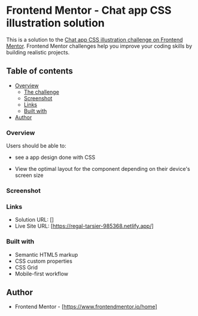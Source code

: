 # Frontend Mentor - Chat app CSS illustration solution

This is a solution to the [Chat app CSS illustration challenge on Frontend Mentor](https://www.frontendmentor.io/challenges/chat-app-css-illustration-O5auMkFqY). Frontend Mentor challenges help you improve your coding skills by building realistic projects. 

## Table of contents

- [Overview](#overview)
  - [The challenge](#the-challenge)
  - [Screenshot](#screenshot)
  - [Links](#links)
  - [Built with](#built-with)
- [Author](#author)

### Overview
Users should be able to: 
- see a app design done with CSS

- View the optimal layout for the component depending on their device's screen size

### Screenshot


### Links
- Solution URL: []
- Live Site URL: [https://regal-tarsier-985368.netlify.app/]

### Built with
- Semantic HTML5 markup
- CSS custom properties
- CSS Grid
- Mobile-first workflow

## Author
- Frontend Mentor - [https://www.frontendmentor.io/home]


